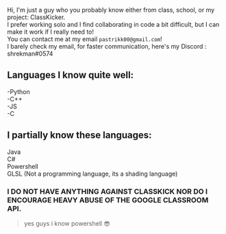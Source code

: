 Hi, I'm just a guy who you probably know either from class, school, or my project: ClassKicker.\
I prefer working solo and I find collaborating in code a bit difficult, but I can make it work if I really need to!\
You can contact me at my email `pastrikk00@gmail.com`!\
I barely check my email, for faster communication, here's my Discord : shrekman#0574

## Languages I know quite well:
-Python\
-C++\
-JS\
-C

## I partially know these languages:
Java\
C#\
Powershell\
GLSL (Not a programming language, its a shading language)


### I DO NOT HAVE ANYTHING AGAINST CLASSKICK NOR DO I ENCOURAGE HEAVY ABUSE OF THE GOOGLE CLASSROOM API. 


> yes guys i know powershell 😎
